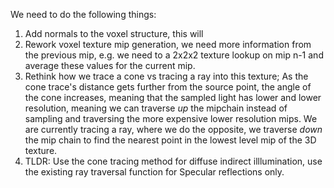 We need to do the following things:
1. Add normals to the voxel structure, this will 
2. Rework voxel texture mip generation, we need more information from the previous mip, e.g. we need to a 2x2x2 texture lookup on mip n-1 and average these values for the current mip.
3. Rethink how we trace a cone vs tracing a ray into this texture; As the cone trace's distance gets further from the source point, the angle of the cone increases, meaning that the sampled light has lower and lower resolution, meaning we can  traverse _up_ the mipchain instead of sampling and traversing the more expensive lower resolution mips. We are currently tracing a ray, where we do the opposite, we traverse _down_ the mip chain to find the nearest point in the lowest level mip of the 3D texture.
4. TLDR: Use the cone tracing method for diffuse indirect illlumination, use the existing ray traversal function for Specular reflections only.
   